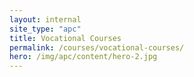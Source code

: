 ```yaml
---
layout: internal
site_type: "apc"
title: Vocational Courses
permalink: /courses/vocational-courses/
hero: /img/apc/content/hero-2.jpg
---
```


<!--- This child document initializes the page in Jekyll. -->